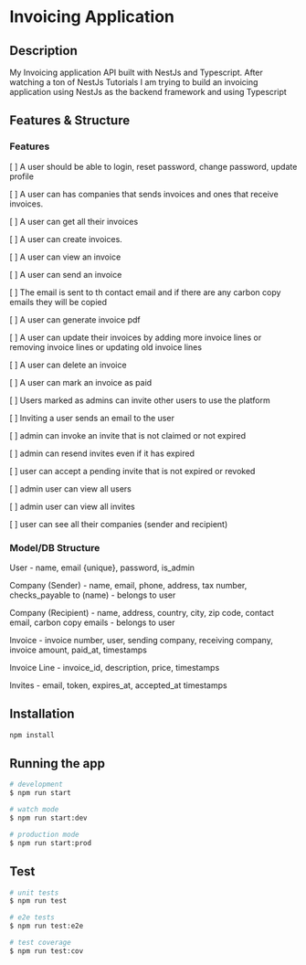 # Invoicing Application

## Description

My Invoicing application API built with NestJs and Typescript. After watching a ton of NestJs Tutorials I am trying to build an invoicing application using NestJs as the backend framework and using Typescript

## Features & Structure

### Features

[ ] A user should be able to login, reset password, change password, update profile

[ ] A user can has companies that sends invoices and ones that receive invoices.

[ ] A user can get all their invoices

[ ] A user can create invoices.

[ ] A user can view an invoice

[ ] A user can send an invoice

[ ] The email is sent to th contact email and if there are any carbon copy emails they will be copied

[ ] A user can generate invoice pdf

[ ] A user can update their invoices by adding more invoice lines or removing invoice lines or updating old invoice lines

[ ] A user can delete an invoice

[ ] A user can mark an invoice as paid

[ ] Users marked as admins can invite other users to use the platform

[ ] Inviting a user sends an email to the user

[ ] admin can invoke an invite that is not claimed or not expired

[ ] admin can resend invites even if it has expired

[ ] user can accept a pending invite that is not expired or revoked

[ ] admin user can view all users

[ ] admin user can view all invites

[ ] user can see all their companies (sender and recipient)

### Model/DB Structure

User - name, email {unique}, password, is_admin

Company (Sender) - name, email, phone, address, tax number, checks_payable to (name) - belongs to user

Company (Recipient) - name, address, country, city, zip code, contact email, carbon copy emails - belongs to user

Invoice - invoice number, user, sending company, receiving company, invoice amount, paid_at, timestamps

Invoice Line - invoice_id, description, price, timestamps

Invites - email, token, expires_at, accepted_at timestamps

## Installation

```bash
npm install
```

## Running the app

```bash
# development
$ npm run start

# watch mode
$ npm run start:dev

# production mode
$ npm run start:prod
```

## Test

```bash
# unit tests
$ npm run test

# e2e tests
$ npm run test:e2e

# test coverage
$ npm run test:cov
```
